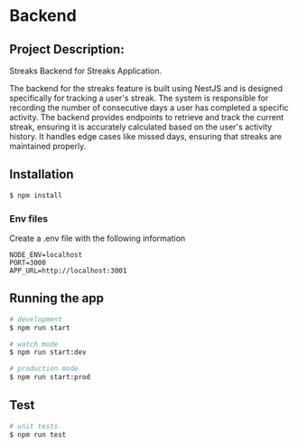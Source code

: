 # Backend

## Project Description:

Streaks Backend for Streaks Application.

The backend for the streaks feature is built using NestJS and is designed specifically for tracking a user's streak. The system is responsible for recording the number of consecutive days a user has completed a specific activity. The backend provides endpoints to retrieve and track the current streak, ensuring it is accurately calculated based on the user's activity history. It handles edge cases like missed days, ensuring that streaks are maintained properly.

## Installation

```bash
$ npm install
```
### Env files

Create a .env file with the following information

```
NODE_ENV=localhost
PORT=3000
APP_URL=http://localhost:3001
```

## Running the app

```bash
# development
$ npm run start

# watch mode
$ npm run start:dev

# production mode
$ npm run start:prod
```

## Test

```bash
# unit tests
$ npm run test

